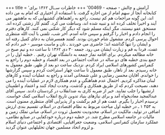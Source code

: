 +++
title = 'آرامش و چالش - صفحه - 00469'
+++
خاطرات ســال ۱۳۶۲ برای کتابخانه آنجا از سهم امام از من اجازه گرفت. با استفاده از اختیاری که امام به من داده اند، این گونه مراجعات هم کم نیست. راجع به راهنماهای کشتیهایی که به ماهشهر می آیند و اخیراً تخلف کرده اند و تنبیه شده اند، وساطت می کرد. گفتم کار زشتی کرده اند. مستحق عفو نیستند، مگر اینکه مسلم شود که دیگر کار شکنی نمی کنند. کارهای دفترم را انجام دادم و اخبار را گرفتم و سپس خانه آمدم. آخر شب، تلفنی با آیت الله منتظری احوال پرسی کردم. مشغول شام خوردن بودند. گفتند همسرشان به دعای کمیل رفته اند و ایشان را تنها گذاشته اند؛ حاضری می خوردند ـ نان و ماست موسیر - خبر دادم که عفت، فردا به قم و زیارت ایشان می رود. جمعه ۳۰ دی ۱۳۶۲ تا ساعت ده و نیم صبح در خانه مطالعه میکردم. برای اقامه نماز جمعه به دانشگاه تهران رفتم. . خطبه اول را در جمع بندی خطبه های دو ساله در عدالت اجتماعی در بعد اقتصاد و خطبه دوم را راجع به کنفرانس کشورهای اسلامی ایراد کردم. نزدیک ساعت دو بعد از ظهر، طبق معمول به خانه رسیدم. بعد از ناهار، طبق معمول تا ساعت چهار استراحت کردم و سپس گزارشها را خواندم. آقایان محسن رضایی و علی شمخانی آمدند و راجع به عملیات آینده و کارهای لبنان مذاکره کردیم. احتمال عدم هماهنگی و عدم همکاری لازم در عملیات آینده را می دهند، نصیحت کردم که از طریق همکاری و گذشت، وحدت ایجاد کنند و اعتماد و اطمینان ارتشیها را جلب نمایند. خبر از ضربه کاری به ضدانقلاب در کردستان دادند. سپس آقای عبدالمجید معادیخواه آمد و برای نیازهای بنیاد تدوین تاریخ انقلاب اسلامی کمک خواست. نرسیدم اخبار را بگیرم. عفت هم از قم برگشت و از پذیرایی آقای منتظری ممنون است. به ۴۵۳ ۱ ـ در خطبه اول مباحث مربوط به نظام اقتصادی در اسلام، تقسیم بندی ارزش اضافی در تولید، مالکیت در اسلام، محدودیت تحصیل ثروت در اسلام، مبانی تملک زمین و مالیات در جامعه اسلامی مطرح شد. در خطبه دوم درباره خودکفایی در صنایع نظامی، عملکرد سازمان کنفرانس اسلامی، وضعیت جغرافیایی، اقتصادی و اجتماعی دنیای اسلام و لزوم اتحاد مسلمین جهان تحلیلهایی عنوان گردید.